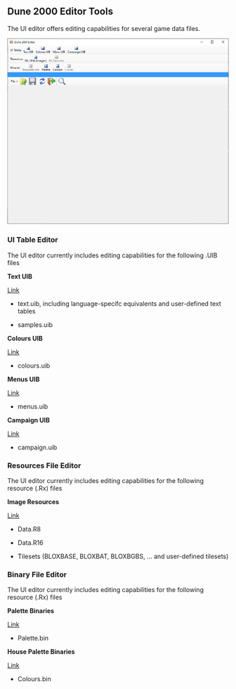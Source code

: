 
## Dune 2000 Editor Tools

The UI editor offers editing capabilities for several game data files.

![Image](editor/img/overview.PNG)

### UI Table Editor

The UI editor currently includes editing capabilities for the following .UIB files

**Text UIB** 

[Link](editor/uibText.md)

 - text.uib, including language-specifc equivalents and user-defined text tables

 - samples.uib

**Colours UIB** 

[Link](editor/uibColours.md)

 - colours.uib

**Menus UIB** 

[Link](editor/uibMenus.md)

 - menus.uib

**Campaign UIB** 

[Link](editor/uibCampaign.md)

 - campaign.uib


### Resources File Editor

The UI editor currently includes editing capabilities for the following resource (.Rx) files

**Image Resources** 

[Link](editor/r8r16.md)

 - Data.R8

 - Data.R16

 - Tilesets (BLOXBASE, BLOXBAT, BLOXBGBS, ... and user-defined tilesets)


### Binary File Editor

The UI editor currently includes editing capabilities for the following resource (.Rx) files

**Palette Binaries** 

[Link](editor/binPalette.md)

 - Palette.bin

**House Palette Binaries** 

[Link](editor/binColours.md)

 - Colours.bin



